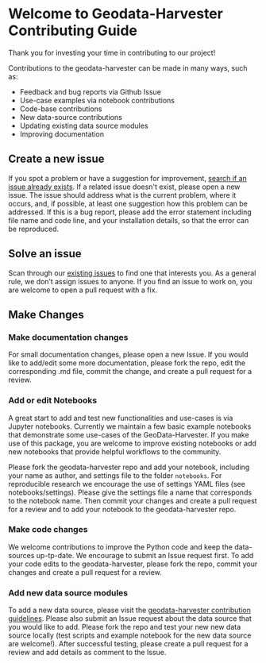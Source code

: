 # Welcome to Geodata-Harvester Contributing Guide 

Thank you for investing your time in contributing to our project! 

Contributions to the geodata-harvester can be made in many ways, such as:

- Feedback and bug reports via Github Issue
- Use-case examples via notebook contributions
- Code-base contributions
- New data-source contributions
- Updating existing data source modules
- Improving documentation


## Create a new issue

If you spot a problem or have a suggestion for improvement, [search if an issue already exists](https://github.com/Sydney-Informatics-Hub/geodata-harvester/issues). If a related issue doesn't exist, please open a new issue. The issue should address what is the current problem, where it occurs, and, if possible, at least one suggestion how this problem can be addressed. If this is a bug report, please add the error statement including file name and code line, and your installation details, so that the error can be reproduced.

## Solve an issue

Scan through our [existing issues](https://github.com/Sydney-Informatics-Hub/geodata-harvester/issues) to find one that interests you. As a general rule, we don’t assign issues to anyone. If you find an issue to work on, you are welcome to open a pull request with a fix.

## Make Changes

### Make documentation changes

For small documentation changes, please open a new Issue. If you would like to add/edit some more documentation, please fork the repo, edit the corresponding .md file, commit the change, and create a pull request for a review.


### Add or edit Notebooks

A great start to add and test new functionalities and use-cases is via Jupyter notebooks. Currently we maintain a few basic example notebooks that demonstrate some use-cases of the GeoData-Harvester. If you make use of this package, you are welcome to improve existing notebooks or add new notebooks that provide helpful workflows to the community. 

Please fork the geodata-harvester repo and add your notebook, including your name as author, and settings file to the folder `notebooks`. For reproducible research we encourage the use of settings YAML files (see notebooks/settings). Please give the settings file a name that corresponds to the notebook name. Then commit your changes and create a pull request for a review and to add your notebook to the geodata-harvester repo. 

### Make code changes

We welcome contributions to improve the Python code and keep the data-sources up-tp-date. We encourage to submit an Issue request first. To add your code edits to the geodata-harvester, please fork the repo, commit your changes and create a pull request for a review. 

### Add new data source modules

To add a new data source, please visit the [geodata-harvester contribution guidelines](https://github.com/Sydney-Informatics-Hub/geodata-harvester/quarto/docs/Contributing.md). Please also submit an Issue request about the data source that you would like to add. Please fork the repo and test your new new data source locally (test scripts and example notebook for the new data source are welcome!). After successful testing, please create a pull request for a review and add details as comment to the Issue. 